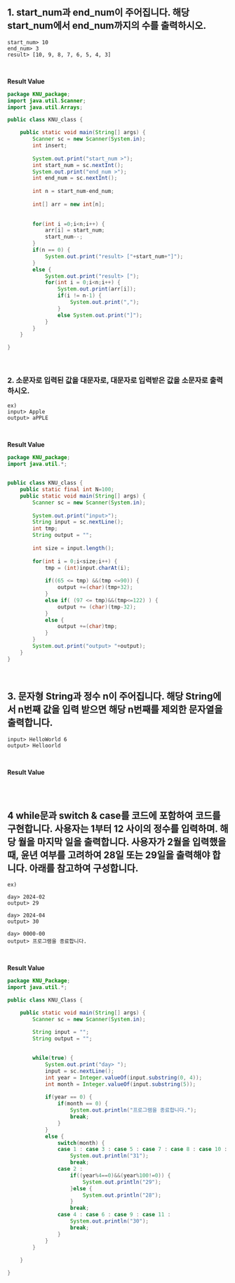 ## 1. start_num과 end_num이 주어집니다. 해당 start_num에서 end_num까지의 수를 출력하시오.
```
start_num> 10
end_num> 3
result> [10, 9, 8, 7, 6, 5, 4, 3]
```

<br>

**Result Value** <br>
```java
package KNU_package;
import java.util.Scanner;
import java.util.Arrays;

public class KNU_class {

	public static void main(String[] args) {
		Scanner sc = new Scanner(System.in);
		int insert;
		
		System.out.print("start_num >");
		int start_num = sc.nextInt();
		System.out.print("end_num >");
		int end_num = sc.nextInt();
		
		int n = start_num-end_num;
		
		int[] arr = new int[n];
		
		
		for(int i =0;i<n;i++) {
			arr[i] = start_num;
			start_num--;
		}
		if(n == 0) {
			System.out.print("result> ["+start_num+"]");
		}
		else {
			System.out.print("result> [");
			for(int i = 0;i<n;i++) {
				System.out.print(arr[i]);
				if(i != n-1) {
					System.out.print(",");
				}
				else System.out.print("]");
			}
		}
	}

}
```

<br>

### 2. 소문자로 입력된 값을 대문자로, 대문자로 입력받은 값을 소문자로 출력하시오.
```
ex) 
input> Apple
output> aPPLE
```

<br>

**Result Value** <br>
```java
package KNU_package;
import java.util.*;


public class KNU_class {
	public static final int N=100;
	public static void main(String[] args) {
		Scanner sc = new Scanner(System.in);
		
		System.out.print("input>");
		String input = sc.nextLine();
		int tmp;
		String output = "";
		
		int size = input.length();
		
		for(int i = 0;i<size;i++) {
			tmp = (int)input.charAt(i);
			
			if((65 <= tmp) &&(tmp <=90)) {
				output +=(char)(tmp+32);
			}
			else if( (97 <= tmp)&&(tmp<=122) ) {
				output += (char)(tmp-32);
			}
			else {
				output +=(char)tmp;
			}
		}
		System.out.print("output> "+output);
	}
}
```

<br>

## 3. 문자형 String과 정수 n이 주어집니다. 해당 String에서 n번째 값을 입력 받으면 해당 n번째를 제외한 문자열을 출력합니다.
```
input> HelloWorld 6
output> Helloorld
```

<br>

**Result Value** <br>
```java

```

<br>

## 4 while문과 switch & case를 코드에 포함하여 코드를 구현합니다. 사용자는 1부터 12 사이의 정수를 입력하며. 해당 월을 마지막 일을 출력합니다. 사용자가 2월을 입력했을 때, 윤년 여부를 고려하여 28일 또는 29일을 출력해야 합니다. 아래를 참고하여 구성합니다.
```
ex)

day> 2024-02
output> 29

day> 2024-04
output> 30

day> 0000-00
output> 프로그램을 종료합니다.
```

<br>

**Result Value** <br>
```java
package KNU_Package;
import java.util.*;

public class KNU_Class {

	public static void main(String[] args) {
		Scanner sc = new Scanner(System.in);

		String input = "";
		String output = "";
		
		
		while(true) {
			System.out.print("day> ");
			input = sc.nextLine();
			int year = Integer.valueOf(input.substring(0, 4));
			int month = Integer.valueOf(input.substring(5));
			
			if(year == 0) {
				if(month == 0) {
					System.out.println("프로그램을 종료합니다.");
					break;
				}
			}
			else {
				switch(month) {
				case 1 : case 3 : case 5 : case 7 : case 8 : case 10 : case 12 :	
					System.out.println("31");
					break;
				case 2 : 
					if((year%4==0)&&(year%100!=0)) {
						System.out.println("29");
					}else {
						System.out.println("28");
					}
					break;	
				case 4 : case 6 : case 9 : case 11 :	
					System.out.println("30");
					break;	
				}
			}
		}
		
	}

}
```